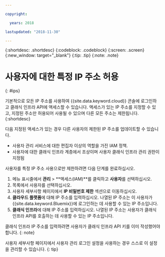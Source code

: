 ```yaml
---

copyright:

  years: 2018

lastupdated: "2018-11-30"

---
```


{:shortdesc: .shortdesc}
{:codeblock: .codeblock}
{:screen: .screen}
{:new_window: target="_blank"}
{:tip: .tip}
{:note: .note}

# 사용자에 대한 특정 IP 주소 허용
{: #ips}

기본적으로 모든 IP 주소를 사용하여 {{site.data.keyword.cloud}} 콘솔에 로그인하고 클래식 인프라 API에 액세스할 수 있습니다. 액세스가 있는 IP 주소를 지정할 수 있고, 지정된 주소만 허용되어 사용될 수 있으며 다른 모든 주소는 제한됩니다.
{:shortdesc}

다음 지정된 액세스가 있는 경우 다른 사용자의 제한된 IP 주소를 업데이트할 수 있습니다.

  * 사용자 관리 서비스에 대한 편집자 이상의 역할을 가진 IAM 정책.
  * 사용자에 대한 클래식 인프라 계층에서 조상이며 사용자 클래식 인프라 관리 권한이 지정됨

사용자를 특정 IP 주소 사용으로만 제한하려면 다음 단계를 완료하십시오.

1. 메뉴 표시줄에서 **관리** &gt; **액세스(IAM)**를 클릭하고 **사용자**를 선택하십시오.
2. 목록에서 사용자를 선택하십시오.
3. 사용자 세부사항 페이지에서 **IP 비밀번호 제한** 섹션으로 이동하십시오.
4. **클라우드 플랫폼**에 대해 IP 주소를 입력하십시오. 나열된 IP 주소는 이 사용자가 {{site.data.keyword.Bluemix}}에 로그인하는 데 사용할 수 있는 IP 주소입니다.
5. **클래식 인프라**에 대해 IP 주소를 입력하십시오. 나열된 IP 주소는 사용자가 클래식 인프라 API를 호출하는 데 사용할 수 있는 IP 주소입니다.

  클래식 인프라 IP 주소를 입력하려면 사용자가 클래식 인프라 API 키를 이미 작성했어야 합니다.
  {: note}

  사용자 세부사항 페이지에서 사용자 관리 로그인 설정을 사용하는 경우 스스로 이 설정을 관리할 수 있습니다.
  {: tip}
